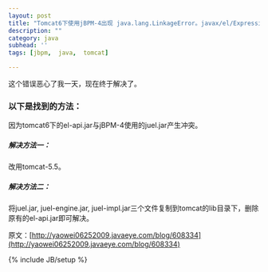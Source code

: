 ```yaml
---
layout: post
title: "Tomcat6下使用jBPM-4出现 java.lang.LinkageError。javax/el/ExpressionFactory解决办法"
description: ""
category: java
subhead: ''
tags: [jbpm,  java,  tomcat]

---
```


这个错误恶心了我一天，现在终于解决了。

### 以下是找到的方法：
因为tomcat6下的el-api.jar与jBPM-4使用的juel.jar产生冲突。
##### 解决方法一：
改用tomcat-5.5。
##### 解决方法二：
将juel.jar, juel-engine.jar, juel-impl.jar三个文件复制到tomcat的lib目录下，删除原有的el-api.jar即可解决。
 
 
 
原文：[http://yaowei06252009.javaeye.com/blog/608334](http://yaowei06252009.javaeye.com/blog/608334)
 

{% include JB/setup %}
